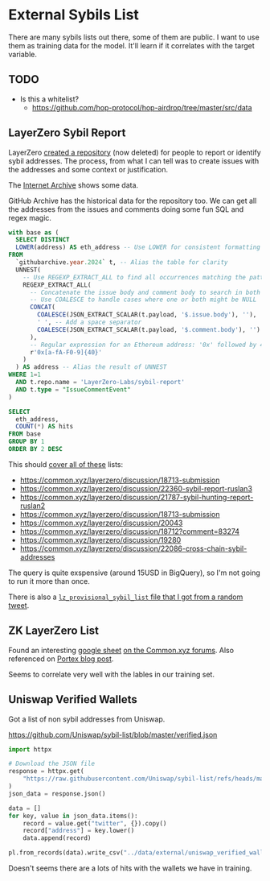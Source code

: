 # External Sybils List

There are many sybils lists out there, some of them are public. I want to use them as training data for the model.
It'll learn if it correlates with the target variable.

## TODO

- Is this a whitelist?
  - https://github.com/hop-protocol/hop-airdrop/tree/master/src/data

## LayerZero Sybil Report

LayerZero [created a repository](https://github.com/LayerZero-Labs/sybil-report) (now deleted) for people to report or identify sybil addresses. The process, from what I can tell was to create issues with the addresses and some context or justification.

The [Internet Archive](https://web.archive.org/web/20240524040829/https://github.com/LayerZero-Labs/sybil-report/blob/main/initialList.txt) shows some data.

GitHub Archive has the historical data for the repository too. We can get all the addresses from the issues and comments doing some fun SQL and regex magic.

```sql
with base as (
  SELECT DISTINCT
  LOWER(address) AS eth_address -- Use LOWER for consistent formatting and DISTINCT to get unique addresses
FROM
  `githubarchive.year.2024` t, -- Alias the table for clarity
  UNNEST(
    -- Use REGEXP_EXTRACT_ALL to find all occurrences matching the pattern
    REGEXP_EXTRACT_ALL(
      -- Concatenate the issue body and comment body to search in both
      -- Use COALESCE to handle cases where one or both might be NULL
      CONCAT(
        COALESCE(JSON_EXTRACT_SCALAR(t.payload, '$.issue.body'), ''),
        ' ', -- Add a space separator
        COALESCE(JSON_EXTRACT_SCALAR(t.payload, '$.comment.body'), '')
      ),
      -- Regular expression for an Ethereum address: '0x' followed by 40 hex characters
      r'0x[a-fA-F0-9]{40}'
    )
  ) AS address -- Alias the result of UNNEST
WHERE 1=1
  AND t.repo.name = 'LayerZero-Labs/sybil-report'
  AND t.type = "IssueCommentEvent"
)

SELECT
  eth_address,
  COUNT(*) AS hits
FROM base
GROUP BY 1
ORDER BY 2 DESC
```

This should [cover all of these](https://common.xyz/layerzero/search?q=sybil&communityScope=layerzero&sort=Best) lists:

- https://common.xyz/layerzero/discussion/18713-submission
- https://common.xyz/layerzero/discussion/22360-sybil-report-ruslan3
- https://common.xyz/layerzero/discussion/21787-sybil-hunting-report-ruslan2
- https://common.xyz/layerzero/discussion/18713-submission
- https://common.xyz/layerzero/discussion/20043
- https://common.xyz/layerzero/discussion/18712?comment=83274
- https://common.xyz/layerzero/discussion/19280
- https://common.xyz/layerzero/discussion/22086-cross-chain-sybil-addresses

The query is quite exspensive (around 15USD in BigQuery), so I'm not going to run it more than once.

There is also a [`lz_provisional_sybil_list` file that I got from a random tweet](https://x.com/airdropping_me/status/1802902567338553605).

## ZK LayerZero List

Found an interesting [google sheet](https://docs.google.com/spreadsheets/d/1UT8cQbRDSaBduGTcBO6zZKH_4n_02r_cSCl2FflvM14) [on the Common.xyz forums](https://common.xyz/layerzero/discussion/19787-report-on-sybil-clusters-based-on-mainnet-activity).
Also referenced on [Portex blog post](https://research.portexai.com/sybil-attacks-the-silent-killers-of-crypto-applications/).

Seems to correlate very well with the lables in our training set.

## Uniswap Verified Wallets

Got a list of non sybil addresses from Uniswap.

https://github.com/Uniswap/sybil-list/blob/master/verified.json

```python
import httpx

# Download the JSON file
response = httpx.get(
    "https://raw.githubusercontent.com/Uniswap/sybil-list/refs/heads/master/verified.json"
)
json_data = response.json()

data = []
for key, value in json_data.items():
    record = value.get("twitter", {}).copy()
    record["address"] = key.lower()
    data.append(record)

pl.from_records(data).write_csv("../data/external/uniswap_verified_wallets.csv")
```

Doesn't seems there are a lots of hits with the wallets we have in training.
